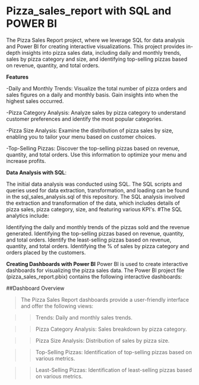 # Pizza_sales_report with SQL and POWER BI
 The Pizza Sales Report project, where we leverage SQL for data analysis and Power BI for creating interactive visualizations. This project provides in-depth insights into pizza sales data, including daily and monthly trends, sales by pizza category and size, and identifying top-selling pizzas based on revenue, quantity, and total orders.
 
**Features**

-Daily and Monthly Trends: Visualize the total number of pizza orders and sales figures on a daily and monthly basis. Gain insights into when the highest sales occurred.

-Pizza Category Analysis: Analyze sales by pizza category to understand customer preferences and identify the most popular categories.

-Pizza Size Analysis: Examine the distribution of pizza sales by size, enabling you to tailor your menu based on customer choices.

-Top-Selling Pizzas: Discover the top-selling pizzas based on revenue, quantity, and total orders. Use this information to optimize your menu and increase profits.

**Data Analysis with SQL**:

The initial data analysis was conducted using SQL. The SQL scripts and queries used for data extraction, transformation, and loading can be found in the sql_sales_analysis.sql of this repository.
The SQL analysis involved the extraction and transformation of the data, which includes details of pizza sales, pizza category, size, and featuring various KPI's. 
#The SQL analytics include:

Identifying the daily and monthly trends of the pizzas sold and the revenue generated.
Identifying the top-selling pizzas based on revenue, quantity, and total orders.
Identify the least-selling pizzas based on revenue, quantity, and total orders.
Identifying the % of sales by pizza category and orders placed by the customers.

**Creating Dashboards with Power BI**
Power BI is used to create interactive dashboards for visualizing the pizza sales data. The Power BI project file (pizza_sales_report.pbix) contains the following interactive dashboards:

##Dashboard Overview

>The Pizza Sales Report dashboards provide a user-friendly interface and offer the following views:

>>Trends: Daily and monthly sales trends.

>>Pizza Category Analysis: Sales breakdown by pizza category.

>>Pizza Size Analysis: Distribution of sales by pizza size.

>>Top-Selling Pizzas: Identification of top-selling pizzas based on various metrics.

>>Least-Selling Pizzas: Identification of least-selling pizzas based on various metrics.



